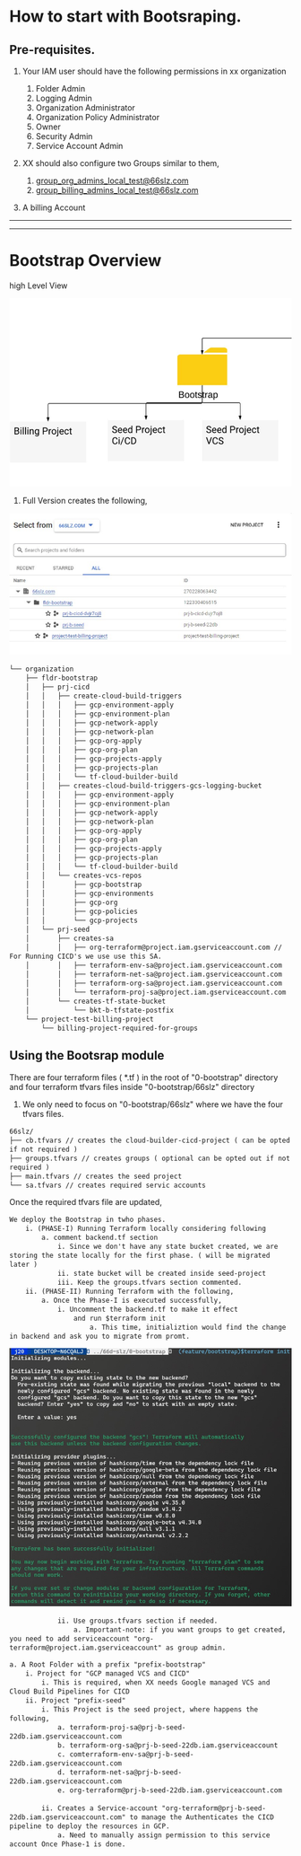 # How to start with Bootsraping. 

## Pre-requisites. 

1. Your IAM user should have the following permissions in xx organization
   1. Folder Admin
   2. Logging Admin
   3. Organization Administrator
   4. Organization Policy Administrator
   5. Owner
   6. Security Admin
   7. Service Account Admin

2. XX should also configure two Groups similar to them, 
   1. group_org_admins_local_test@66slz.com
   2. group_billing_admins_local_test@66slz.com

3. A billing Account  

---
---
# Bootstrap Overview 
high Level View

![bootstrap](./images/bootstrap.jpg)

1. Full Version creates the following, 

![image](./images/skz-full.jpg)

```
└── organization
    ├── fldr-bootstrap
    │   ├── prj-cicd
    │   │   ├── create-cloud-build-triggers
    │   │   │   ├── gcp-environment-apply
    │   │   │   ├── gcp-environment-plan
    │   │   │   ├── gcp-network-apply
    │   │   │   ├── gcp-network-plan
    │   │   │   ├── gcp-org-apply
    │   │   │   ├── gcp-org-plan
    │   │   │   ├── gcp-projects-apply
    │   │   │   ├── gcp-projects-plan
    │   │   │   └── tf-cloud-builder-build
    │   │   ├── creates-cloud-build-triggers-gcs-logging-bucket
    │   │   │   ├── gcp-environment-apply
    │   │   │   ├── gcp-environment-plan
    │   │   │   ├── gcp-network-apply
    │   │   │   ├── gcp-network-plan
    │   │   │   ├── gcp-org-apply
    │   │   │   ├── gcp-org-plan
    │   │   │   ├── gcp-projects-apply
    │   │   │   ├── gcp-projects-plan
    │   │   │   └── tf-cloud-builder-build
    │   │   └── creates-vcs-repos
    │   │       ├── gcp-bootstrap
    │   │       ├── gcp-environments
    │   │       ├── gcp-org
    │   │       ├── gcp-policies
    │   │       └── gcp-projects
    │   └── prj-seed
    │       ├── creates-sa
    │       │   ├── org-terraform@project.iam.gserviceaccount.com // For Running CICD's we use use this SA. 
    │       │   ├── terraform-env-sa@project.iam.gserviceaccount.com
    │       │   ├── terraform-net-sa@project.iam.gserviceaccount.com
    │       │   ├── terraform-org-sa@project.iam.gserviceaccount.com
    │       │   └── terraform-proj-sa@project.iam.gserviceaccount.com
    │       └── creates-tf-state-bucket
    │           └── bkt-b-tfstate-postfix
    └── project-test-billing-project
        └── billing-project-required-for-groups

```
## Using the Bootsrap module

There are four terraform files ( *.tf ) in the root of "0-bootstrap" directory and four terraform tfvars files inside "0-bootstrap/66slz" directory 

1. We only need to focus on "0-bootstrap/66slz" where we have the four tfvars files. 

```
66slz/
├── cb.tfvars // creates the cloud-builder-cicd-project ( can be opted if not required )
├── groups.tfvars // creates groups ( optional can be opted out if not required )
├── main.tfvars // creates the seed project
└── sa.tfvars // creates required servic accounts
```

Once the required tfvars file are updated, 

```
We deploy the Bootstrap in twho phases. 
    i. (PHASE-I) Running Terraform locally considering following
        a. comment backend.tf section 
            i. Since we don't have any state bucket created, we are storing the state locally for the first phase. ( will be migrated later )
            ii. state bucket will be created inside seed-project
            iii. Keep the groups.tfvars section commented. 
    ii. (PHASE-II) Running Terraform with the following,  
        a. Once the Phase-I is executed successfully, 
            i. Uncomment the backend.tf to make it effect
                and run $terraform init
                    a. This time, initializtion would find the change in backend and ask you to migrate from promt. 
```

![bootstrap_initialization](./images/bootstrap-state-migration.jpg)

```
            ii. Use groups.tfvars section if needed. 
                a. Important-note: if you want groups to get created, you need to add serviceaccount "org-terraform@project.iam.gserviceaccount" as group admin. 
```



    a. A Root Folder with a prefix "prefix-bootstrap"
        i. Project for "GCP managed VCS and CICD"
            i. This is required, when XX needs Google managed VCS and Cloud Build Pipelines for CICD 
        ii. Project "prefix-seed"
            i. This Project is the seed project, where happens the following,
                a. terraform-proj-sa@prj-b-seed-22db.iam.gserviceaccount.com
                b. terraform-org-sa@prj-b-seed-22db.iam.gserviceaccount
                c. comterraform-env-sa@prj-b-seed-22db.iam.gserviceaccount.com
                d. terraform-net-sa@prj-b-seed-22db.iam.gserviceaccount.com
                e. org-terraform@prj-b-seed-22db.iam.gserviceaccount.com 

            ii. Creates a Service-account "org-terraform@prj-b-seed-22db.iam.gserviceaccount.com" to manage the Authenticates the CICD pipeline to deploy the resources in GCP. 
                a. Need to manually assign permission to this service account Once Phase-1 is done. 
        

